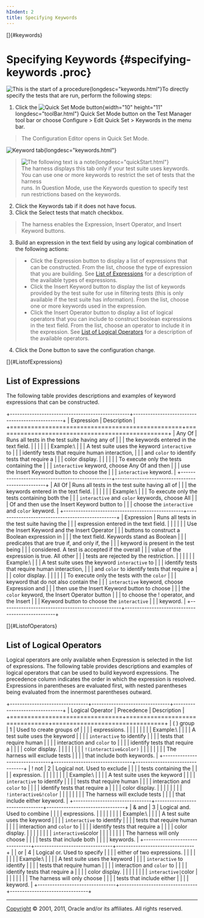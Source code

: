 ```yaml
---
hIndent: 2
title: Specifying Keywords
---
```


[]{#keywords}

# Specifying Keywords {#specifying-keywords .proc}

![This is the start of a procedure](../../images/hg_proc.gif){longdesc="keywords.html"}To directly
specify the tests that are run, perform the following steps:

1.  Click the ![Quick Set Mode button](../../images/stdValues_button.gif){width="10" height="11"
    longdesc="toolBar.html"} Quick Set Mode button on the Test Manager tool bar or choose Configure
    \> Edit Quick Set \> Keywords in the menu bar.

> The Configuration Editor opens in Quick Set Mode.

![Keyword tab](../../images/JT4keywordTabConfigEd.gif){longdesc="keywords.html"}

> ![The following text is a note](../../images/hg_note.gif){longdesc="quickStart.html"}\
> The harness displays this tab only if your test suite uses keywords.\
> You can use one or more keywords to restrict the set of tests that the harness\
> runs. In Question Mode, use the Keywords question to specify test run restrictions based on the
> keywords.

2.  Click the Keywords tab if it does not have focus.
3.  Click the Select tests that match checkbox.

> The harness enables the Expression, Insert Operator, and Insert Keyword buttons.

3.  Build an expression in the text field by using any logical combination of the following actions:

> -   Click the Expression button to display a list of expressions that can be constructed. From the
>     list, choose the type of expression that you are building. See [List of
>     Expressions](#ListofExpressions) for a description of the available types of expressions.
> -   Click the Insert Keyword button to display the list of keywords provided by the test suite for
>     use in filtering tests (this is only available if the test suite has information). From the
>     list, choose one or more keywords used in the expression.
> -   Click the Insert Operator button to display a list of logical operators that you can include
>     to construct boolean expressions in the text field. From the list, choose an operator to
>     include it in the expression. See [List of Logical Operators](#ListofOperators) for a
>     description of the available operators.

4.  Click the Done button to save the configuration change.

[]{#ListofExpressions}

## List of Expressions

The following table provides descriptions and examples of keyword expressions that can be
constructed.

+-------------------------------------------------+-------------------------------------------------+
| Expression                                      | Description                                     |
+=================================================+=================================================+
| Any Of                                          | Runs all tests in the test suite having any of  |
|                                                 | the keywords entered in the text field.         |
|                                                 |                                                 |
|                                                 | Example:\                                       |
|                                                 | A test suite uses the keyword `interactive` to  |
|                                                 | identify tests that require human interaction,  |
|                                                 | and `color` to identify tests that require a    |
|                                                 | color display.                                  |
|                                                 |                                                 |
|                                                 | To execute only the tests containing the        |
|                                                 | `interactive` keyword, choose Any Of and then   |
|                                                 | use the Insert Keyword button to choose the     |
|                                                 | `interactive` keyword.                          |
+-------------------------------------------------+-------------------------------------------------+
| All Of                                          | Runs all tests in the test suite having all of  |
|                                                 | the keywords entered in the text field.         |
|                                                 |                                                 |
|                                                 | Example:\                                       |
|                                                 | To execute only the tests containing both the   |
|                                                 | `interactive` and `color` keywords, choose All  |
|                                                 | Of and then use the Insert Keyword button to    |
|                                                 | choose the `interactive` and `color` keyword.   |
+-------------------------------------------------+-------------------------------------------------+
| Expression                                      | Runs all tests in the test suite having the     |
|                                                 | expression entered in the text field.           |
|                                                 |                                                 |
|                                                 | Use the Insert Keyword and the Insert Operator  |
|                                                 | buttons to construct a Boolean expression in    |
|                                                 | the text field. Keywords stand as Boolean       |
|                                                 | predicates that are true if, and only if, the   |
|                                                 | keyword is present in the test being            |
|                                                 | considered. A test is accepted if the overall   |
|                                                 | value of the expression is true. All other      |
|                                                 | tests are rejected by the restriction.          |
|                                                 |                                                 |
|                                                 | Example:\                                       |
|                                                 | A test suite uses the keyword `interactive` to  |
|                                                 | identify tests that require human interaction,  |
|                                                 | and `color` to identify tests that require a    |
|                                                 | color display.                                  |
|                                                 |                                                 |
|                                                 | To execute only the tests with the `color`      |
|                                                 | keyword that do not also contain the            |
|                                                 | `interactive` keyword, choose Expression and    |
|                                                 | then use the Insert Keyword button to choose    |
|                                                 | the `color` keyword, the Insert Operator button |
|                                                 | to choose the ! operator, and the Insert        |
|                                                 | Keyword button to choose the `interactive`      |
|                                                 | keyword.                                        |
+-------------------------------------------------+-------------------------------------------------+

[]{#ListofOperators}

## List of Logical Operators

Logical operators are only available when Expression is selected in the list of expressions. The
following table provides descriptions and examples of logical operators that can be used to build
keyword expressions. The precedence column indicates the order in which the expression is resolved.
Expressions in parentheses are evaluated first, with nested parentheses being evaluated from the
innermost parentheses outward.

+--------------------------------+--------------------------------+--------------------------------+
| Logical Operator               | Precedence                     | Description                    |
+================================+================================+================================+
| ( ) group                      | 1                              | Used to create groups of       |
|                                |                                | expressions.                   |
|                                |                                |                                |
|                                |                                | Example:\                      |
|                                |                                | A test suite uses the keyword  |
|                                |                                | `interactive` to identify      |
|                                |                                | tests that require human       |
|                                |                                | interaction and `color` to     |
|                                |                                | identify tests that require a  |
|                                |                                | color display.                 |
|                                |                                |                                |
|                                |                                | `!(interactive&color)`         |
|                                |                                |                                |
|                                |                                | The harness will exclude tests |
|                                |                                | that include both keywords.    |
+--------------------------------+--------------------------------+--------------------------------+
| ! not                          | 2                              | Logical not. Used to exclude   |
|                                |                                | tests containing the           |
|                                |                                | expression.                    |
|                                |                                |                                |
|                                |                                | Example:\                      |
|                                |                                | A test suite uses the keyword  |
|                                |                                | `interactive` to identify      |
|                                |                                | tests that require human       |
|                                |                                | interaction and `color` to     |
|                                |                                | identify tests that require a  |
|                                |                                | color display.                 |
|                                |                                |                                |
|                                |                                | `!interactive&!color`          |
|                                |                                |                                |
|                                |                                | The harness will exclude tests |
|                                |                                | that include either keyword.   |
+--------------------------------+--------------------------------+--------------------------------+
| & and                          | 3                              | Logical and. Used to combine   |
|                                |                                | expressions.                   |
|                                |                                |                                |
|                                |                                | Example:\                      |
|                                |                                | A test suite uses the keyword  |
|                                |                                | `interactive` to identify      |
|                                |                                | tests that require human       |
|                                |                                | interaction and `color` to     |
|                                |                                | identify tests that require a  |
|                                |                                | color display.                 |
|                                |                                |                                |
|                                |                                | `interactive&`color            |
|                                |                                |                                |
|                                |                                | The harness will only choose   |
|                                |                                | tests that include both        |
|                                |                                | keywords.                      |
+--------------------------------+--------------------------------+--------------------------------+
| \| or                          | 4                              | Logical or. Used to specify    |
|                                |                                | either of two expressions.     |
|                                |                                |                                |
|                                |                                | Example:\                      |
|                                |                                | A test suite uses the keyword  |
|                                |                                | `interactive` to identify      |
|                                |                                | tests that require human       |
|                                |                                | interaction and `color` to     |
|                                |                                | identify tests that require a  |
|                                |                                | color display.                 |
|                                |                                |                                |
|                                |                                | `interactive|`color            |
|                                |                                |                                |
|                                |                                | The harness will only choose   |
|                                |                                | tests that include either      |
|                                |                                | keyword.                       |
+--------------------------------+--------------------------------+--------------------------------+

----------------------------------------------------------------------------------------------------

[Copyright](../copyright.html) © 2001, 2011, Oracle and/or its affiliates. All rights reserved.
